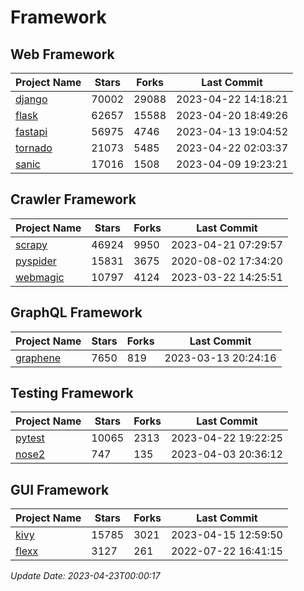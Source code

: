 # Framework

## Web Framework
| Project Name | Stars | Forks | Last Commit |
| ------------ | ----- | ----- | ----------- |
| [django](https://github.com/django/django) | 70002 | 29088 | 2023-04-22 14:18:21 |
| [flask](https://github.com/pallets/flask) | 62657 | 15588 | 2023-04-20 18:49:26 |
| [fastapi](https://github.com/tiangolo/fastapi) | 56975 | 4746 | 2023-04-13 19:04:52 |
| [tornado](https://github.com/tornadoweb/tornado) | 21073 | 5485 | 2023-04-22 02:03:37 |
| [sanic](https://github.com/sanic-org/sanic) | 17016 | 1508 | 2023-04-09 19:23:21 |

## Crawler Framework
| Project Name | Stars | Forks | Last Commit |
| ------------ | ----- | ----- | ----------- |
| [scrapy](https://github.com/scrapy/scrapy) | 46924 | 9950 | 2023-04-21 07:29:57 |
| [pyspider](https://github.com/binux/pyspider) | 15831 | 3675 | 2020-08-02 17:34:20 |
| [webmagic](https://github.com/code4craft/webmagic) | 10797 | 4124 | 2023-03-22 14:25:51 |

## GraphQL Framework
| Project Name | Stars | Forks | Last Commit |
| ------------ | ----- | ----- | ----------- |
| [graphene](https://github.com/graphql-python/graphene) | 7650 | 819 | 2023-03-13 20:24:16 |

## Testing Framework
| Project Name | Stars | Forks | Last Commit |
| ------------ | ----- | ----- | ----------- |
| [pytest](https://github.com/pytest-dev/pytest) | 10065 | 2313 | 2023-04-22 19:22:25 |
| [nose2](https://github.com/nose-devs/nose2) | 747 | 135 | 2023-04-03 20:36:12 |

## GUI Framework
| Project Name | Stars | Forks | Last Commit |
| ------------ | ----- | ----- | ----------- |
| [kivy](https://github.com/kivy/kivy) | 15785 | 3021 | 2023-04-15 12:59:50 |
| [flexx](https://github.com/flexxui/flexx) | 3127 | 261 | 2022-07-22 16:41:15 |

*Update Date: 2023-04-23T00:00:17*